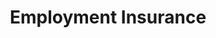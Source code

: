 ---
title: "Employment Insurance"
linkTitle: "Employment Insurance"
weight: 558
hide_readingtime: true
no_list: true
description: >
   → [Koyo Hoken](/japan-guide/keywords/ijkl/koyo-hoken-employment-insurance)
---